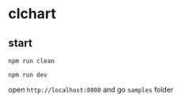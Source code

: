 # clchart

## start

```shell
npm run clean

npm run dev

```

open `http://localhost:8000` and go `samples` folder
